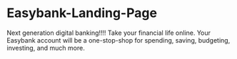 # Easybank-Landing-Page

Next generation digital banking!!!!
Take your financial life online. Your Easybank account will be a one-stop-shop for spending, saving, budgeting, investing, and much more.
